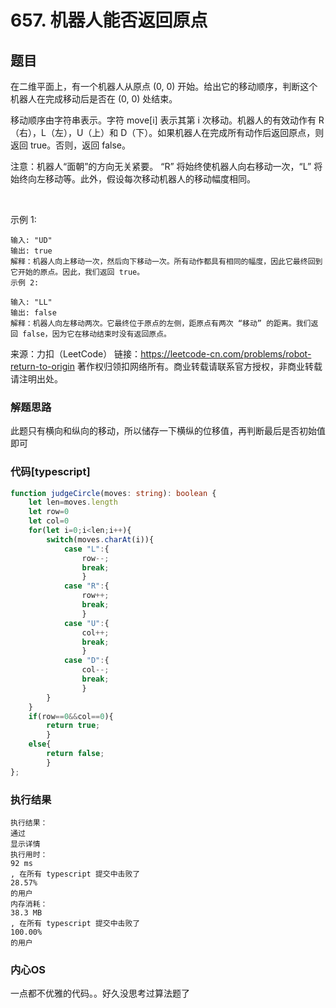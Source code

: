 # 657. 机器人能否返回原点

## 题目

在二维平面上，有一个机器人从原点 (0, 0) 开始。给出它的移动顺序，判断这个机器人在完成移动后是否在 (0, 0) 处结束。

移动顺序由字符串表示。字符 move[i] 表示其第 i 次移动。机器人的有效动作有 R（右），L（左），U（上）和 D（下）。如果机器人在完成所有动作后返回原点，则返回 true。否则，返回 false。

注意：机器人“面朝”的方向无关紧要。 “R” 将始终使机器人向右移动一次，“L” 将始终向左移动等。此外，假设每次移动机器人的移动幅度相同。

 

示例 1:

```
输入: "UD"
输出: true
解释：机器人向上移动一次，然后向下移动一次。所有动作都具有相同的幅度，因此它最终回到它开始的原点。因此，我们返回 true。
示例 2:

输入: "LL"
输出: false
解释：机器人向左移动两次。它最终位于原点的左侧，距原点有两次 “移动” 的距离。我们返回 false，因为它在移动结束时没有返回原点。
```

来源：力扣（LeetCode）
链接：https://leetcode-cn.com/problems/robot-return-to-origin
著作权归领扣网络所有。商业转载请联系官方授权，非商业转载请注明出处。

### 解题思路
此题只有横向和纵向的移动，所以储存一下横纵的位移值，再判断最后是否初始值即可

### 代码[typescript]

```typescript
function judgeCircle(moves: string): boolean {
    let len=moves.length
    let row=0
    let col=0
    for(let i=0;i<len;i++){
        switch(moves.charAt(i)){
            case "L":{
                row--;
                break; 
                }
            case "R":{
                row++;
                break; 
                }
            case "U":{
                col++;
                break; 
                }
            case "D":{
                col--;
                break; 
                }
        }
    }
    if(row==0&&col==0){
        return true;
        }
    else{
        return false;
        }
};
```

### 执行结果

```
执行结果：
通过
显示详情
执行用时：
92 ms
, 在所有 typescript 提交中击败了
28.57%
的用户
内存消耗：
38.3 MB
, 在所有 typescript 提交中击败了
100.00%
的用户
```

### 内心OS

一点都不优雅的代码。。好久没思考过算法题了